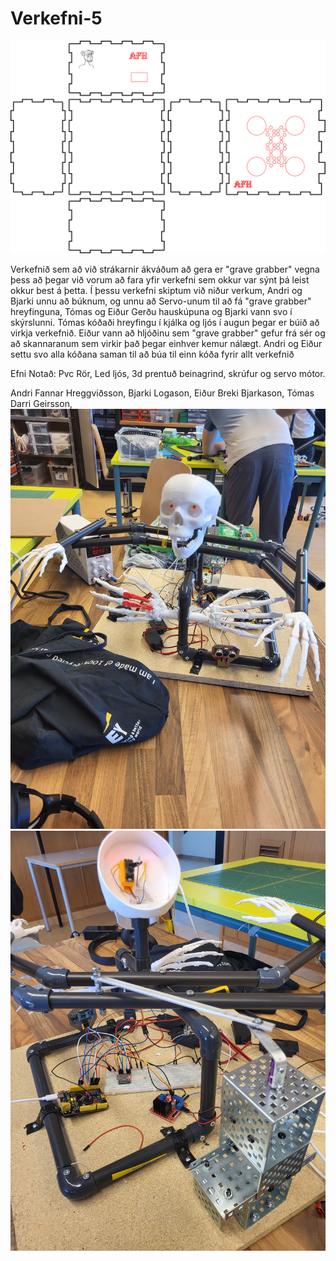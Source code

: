 # Verkefni-5

![texti](https://github.com/AndriFannar06/Simonsays2/blob/amain/kassi.svg)

Verkefnið sem að við strákarnir ákváðum að gera er "grave grabber" vegna þess að þegar við vorum að fara yfir verkefni sem okkur var sýnt þá leist okkur best á þetta. Í þessu verkefni skiptum við niður verkum, Andri og Bjarki unnu að búknum, og unnu að Servo-unum til að fá "grave grabber" hreyfinguna, Tómas og Eiður Gerðu hauskúpuna og Bjarki vann svo í skýrslunni. Tómas kóðaði hreyfingu í kjálka og ljós í augun þegar er búið að virkja verkefnið. Eiður vann að hljóðinu sem "grave grabber" gefur frá sér og að skannaranum sem virkir það þegar einhver kemur nálægt. Andri og Eiður settu svo alla kóðana saman til að búa til einn kóða fyrir allt verkefnið

Efni Notað: Pvc Rör, Led ljós, 3d prentuð beinagrind, skrúfur og servo mótor.

Andri Fannar Hreggviðsson, Bjarki Logason, Eiður Breki Bjarkason, Tómas Darri Geirsson, 
![mynd](https://github.com/BjarkiLogason/Verkefni-5/blob/main/images/mynd%20verkefni%205%20.jpg)
![mynd-2](https://github.com/BjarkiLogason/Verkefni-5/blob/main/images/mynd%20verkefni%205%20-%202.jpg)
